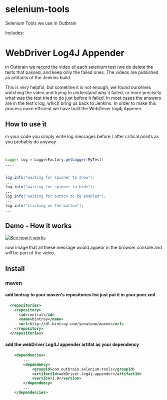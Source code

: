 selenium-tools
==============

Selenium Tools we use in Outbrain

Includes:

# WebDriver Log4J Appender
in Outbrain we record the video of each selenium test (we do delete the tests
that passed, and keep only the failed ones. The videos are published as
artifacts of the Jenkins build.

This is very helpful, but sometime it is not enough, we found ourselves   watching the video and trying to understand why it failed, or more precisely
what was the test tried to do just before it failed. In most cases the answers
are in the test's log, which bring us back to Jenkins. 
In order to make this process more
efficient we have built the WebDriver log4j Appener.

## How to use it
in your code you simply write log messages before / after critical points as
you probably do anyway


```java


Logger log = LoggerFactory.getLogger(MyTest)
....


log.info("waiting for spinner to show");
...
log.info("waiting for spinner to hide");
...
log.info("waiting for button to be enabled");
...
log.info("clicking on the button");
...

```

## Demo - How it works
[![See how it works](http://img.youtube.com/vi/G1yvX64Rke0/0.jpg)](http://www.youtube.com/watch?v=G1yvX64Rke0)

now image that all these message would appear in the browser console and will
be part of the video.

## Install

### maven
#### add bintray to your maven's repositories list just put it in your pom.xml

```xml
  <repositories>
    <repository>
      <id>central</id>
      <name>bintray</name>
      <url>http://dl.bintray.com/yonatanm/maven</url>
    </repository>
  </repositories>
```
#### add the webDriver Log4J appender artifat as your dependency
```xml
	<dependencies>
		...
		<dependency>
			<groupId>com.outbrain.selenium-tools</groupId>
			<artifactId>webDriver-log4j-appender</artifactId>
			<version>1.0</version>
		</dependency>
		...
	</dependencies>
```

